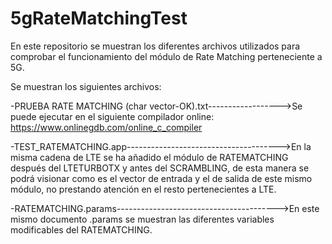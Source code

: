 # 5gRateMatchingTest
En este repositorio se muestran los diferentes archivos utilizados para comprobar el funcionamiento del módulo de Rate Matching perteneciente a 5G.

Se muestran los siguientes archivos:  

  -PRUEBA RATE MATCHING (char vector-OK).txt------------------>Se puede ejecutar en el siguiente compilador online: https://www.onlinegdb.com/online_c_compiler  
  
  -TEST_RATEMATCHING.app-------------------------------------->En la misma cadena de LTE se ha añadido el módulo de RATEMATCHING después del LTETURBOTX y antes del SCRAMBLING, de esta manera se podrá visionar como es el vector de entrada y el de salida de este mismo módulo, no prestando atención en el resto pertenecientes a LTE.  
  
  -RATEMATCHING.params---------------------------------------->En este mismo documento .params se muestran las diferentes variables modificables del RATEMATCHING.  

